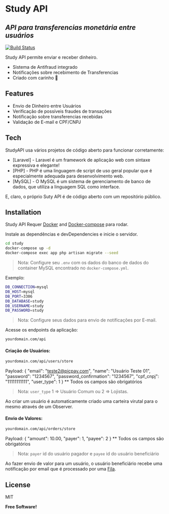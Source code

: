 # Study API
## _API para transferencias monetária entre usuários_

[![Build Status](https://travis-ci.org/joemccann/dillinger.svg?branch=master)](https://travis-ci.org/joemccann/dillinger)

Study API permite enviar e receber dinheiro.

- Sistema de Antifraud integrado
- Notificações sobre recebimento de Transferencias
- Criado com carinho 💚

## Features

- Envio de Dinheiro entre Usuários
- Verificação de possíveis fraudes de transações
- Notificação sobre transferencias recebidas
- Validação de E-mail e CPF/CNPJ

## Tech

StudyAPI usa vários projetos de código aberto para funcionar corretamente:

- [Laravel] - Laravel é um framework de aplicação web com sintaxe expressiva e elegante!
- [PHP] - PHP é uma linguagem de script de uso geral popular que é especialmente adequada para desenvolvimento web.
- [MySQL] - O MySQL é um sistema de gerenciamento de banco de dados, que utiliza a linguagem SQL como interface.

E, claro, o próprio Suty API é de código aberto com um repositório público.

## Installation

Study API Requer [Docker](https://www.docker.com/) and [Docker-compose](https://docs.docker.com/compose/install/) para rodar.

Instale as dependências e devDependencies e inicie o servidor.

```sh
cd study
docker-compose up -d
docker-compose exec app php artisan migrate --seed
```
> Nota: Configure seu `.env` com os dados do banco de dados do container MySQL encontrado no `docker-compose.yml`.

Exemplo:
```sh
DB_CONNECTION=mysql
DB_HOST=mysql
DB_PORT=3306
DB_DATABASE=study
DB_USERNAME=study
DB_PASSWORD=study
```

> Nota: Configure seus dados para envio de notificações por E-mail.

Acesse os endpoints da aplicação:

```sh
yourdomain.com/api
```

#### Criação de Usuários:
```sh
yourdomain.com/api/users/store
```
Payload:
{
	"email": "teste2@picpay.com",
	"name": "Usuário Teste 01",
	"password": "1234567",
	"password_confirmation": "1234567",
	"cpf_cnpj": "11111111111",
	"user_type": 1
}
** Todos os campos são obrigatórios
> Nota: `user_type` 1 => Usuário Comum ou 2 => Lojistas.

Ao criar um usuário é automaticamente criado uma carteira virutal para o mesmo através de um Observer.

#### Envio de Valores:
```sh
yourdomain.com/api/orders/store
```

Payload:
{
	"amount": 10.00,
	"payer": 1,
	"payee": 2
}
** Todos os campos são obrigatórios
> Nota: `payer` id do usuário pagador e `payee` id do usuário beneficiário

Ao fazer envio de valor para um usuário, 
o usuário beneficiário recebe uma notificação 
por email que é processado por uma [Fila](https://laravel.com/docs/8.x/queues).

## License

MIT

**Free Software!**

